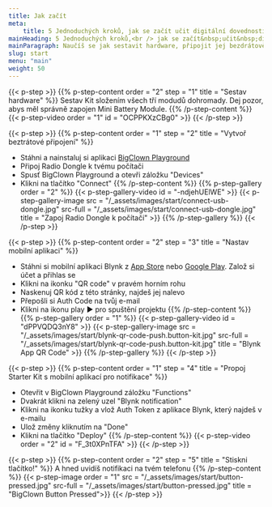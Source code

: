 ```yaml
---
title: Jak začít
meta:
    title: 5 Jednoduchých kroků, jak se začít učit digitální dovednosti
mainHeading: 5 Jednoduchých kroků,<br /> jak se začít&nbsp;učit&nbsp;digitální dovednosti
mainParagraph: Naučíš se jak sestavit hardware, připojit jej bezdrátově k tvému počítači a nastavit notifikace pro tvůj chytrý telefon.
slug: start
menu: "main"
weight: 50
---
```


{{< p-step >}}
{{% p-step-content order = "2" step = "1" title = "Sestav hardware" %}}
Sestav Kit složením všech tří modudů dohromady. Dej pozor, abys měl správně zapojen Mini Battery Module.
{{% /p-step-content %}}
{{< p-step-video order = "1" id = "OCPPKXzCBg0" >}}
{{< /p-step >}}


{{< p-step >}}
{{% p-step-content order = "1" step = "2" title = "Vytvoř beztrátové připojení" %}}
* Stáhni a nainstaluj si aplikaci [BigClown Playground](https://github.com/bigclownlabs/bch-playground/releases/latest)
* Připoj Radio Dongle k tvému počítači
* Spusť BigClown Playground a otevři záložku "Devices"
* Klikni na tlačítko "Connect"
{{% /p-step-content %}}
{{% p-step-gallery order = "2" %}}
{{< p-step-gallery-video id = "-ndjehUElWE" >}}
{{< p-step-gallery-image src = "/_assets/images/start/connect-usb-dongle.jpg" src-full = "/_assets/images/start/connect-usb-dongle.jpg" title = "Zapoj Radio Dongle k počítači" >}}
{{% /p-step-gallery %}}
{{< /p-step >}}

{{< p-step >}}
{{% p-step-content order = "2" step = "3" title = "Nastav mobilní aplikaci" %}}
* Stáhni si mobilní aplikaci Blynk z [App Store](https://itunes.apple.com/us/app/blynk-iot-for-arduino-esp32/id808760481?mt=8) nebo [Google Play](https://play.google.com/store/apps/details?id=cc.blynk&hl=en). Založ si účet a přihlas se
* Klikni na ikonku "QR code" v pravém horním rohu
* Naskenuj QR kód z této stránky, najdeš jej nalevo
* Přepošli si Auth Code na tvůj e-mail
* Klikni na ikonu play &#9654; pro spuštění projektu
{{% /p-step-content %}}
{{% p-step-gallery order = "1" %}}
{{< p-step-gallery-video id = "dPPVQDQ3nY8" >}}
{{< p-step-gallery-image src = "/_assets/images/start/blynk-qr-code-push.button-kit.jpg" src-full = "/_assets/images/start/blynk-qr-code-push.button-kit.jpg" title = "Blynk App QR Code" >}}
{{% /p-step-gallery %}}
{{< /p-step >}}

{{< p-step >}}
{{% p-step-content order = "1" step = "4" title = "Propoj Starter Kit s&nbsp;mobilní aplikací pro notifikace" %}}
* Otevřit v BigClown Playground záložku "Functions"
* Dvakrát klikni na zelený uzel "Blynk notification"
* Klikni na ikonku tužky a vlož Auth Token z aplikace Blynk, který najdeš v e-mailu
* Ulož změny kliknutím na "Done"
* Klikni na tlačítko "Deploy"
{{% /p-step-content %}}
{{< p-step-video order = "2" id = "F_3t0XPnTFA" >}}
{{< /p-step >}}

{{< p-step >}}
{{% p-step-content order = "2" step = "5" title = "Stiskni tlačítko!" %}}
A hned uvidíš notifikaci na tvém telefonu
{{% /p-step-content %}}
{{< p-step-image order = "1" src = "/_assets/images/start/button-pressed.jpg" src-full = "/_assets/images/start/button-pressed.jpg" title = "BigClown Button Pressed">}}
{{< /p-step >}}
